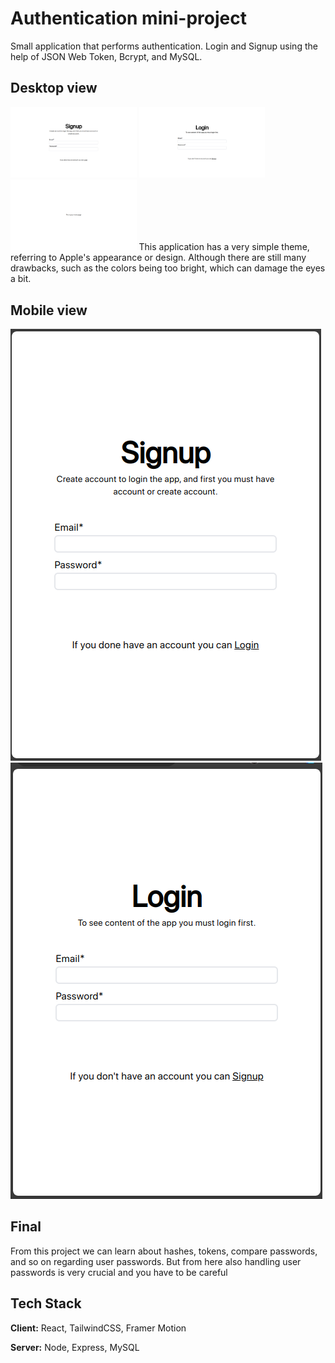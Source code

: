 
# Authentication mini-project
Small application that performs authentication. Login and Signup using the help of JSON Web Token, Bcrypt, and MySQL.


## Desktop view
<img src="./screenshots/ss-desktop-signup.png" width=40%>
<img src="./screenshots/ss-desktop-login.png" width=40%>
<img src="./screenshots/ss-desktop-homepage.png" width=40%>
This application has a very simple theme, referring to Apple's appearance or design. Although there are still many drawbacks, such as the colors being too bright, which can damage the eyes a bit.


## Mobile view
![Alt text](screenshots/ss-mobile-signup.png)
![Alt text](screenshots/ss-mobile-login.png)

## Final
From this project we can learn about hashes, tokens, compare passwords, and so on regarding user passwords. But from here also handling user passwords is very crucial and you have to be careful

## Tech Stack

**Client:** React, TailwindCSS, Framer Motion

**Server:** Node, Express, MySQL